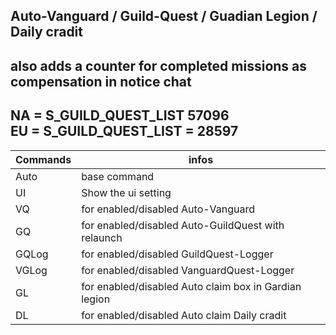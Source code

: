 Auto-Vanguard / Guild-Quest / Guadian Legion / Daily cradit
---
also adds a counter for completed missions as compensation in notice chat<br>
---
NA = S_GUILD_QUEST_LIST 57096 <br>
EU = S_GUILD_QUEST_LIST = 28597
---

Commands | infos
--- | ---
Auto | base command
UI | Show the ui setting
VQ | for enabled/disabled Auto-Vanguard
GQ | for enabled/disabled Auto-GuildQuest with relaunch
GQLog | for enabled/disabled GuildQuest-Logger
VGLog | for enabled/disabled VanguardQuest-Logger
GL | for enabled/disabled Auto claim box in Gardian legion
DL | for enabled/disabled Auto claim Daily cradit 

